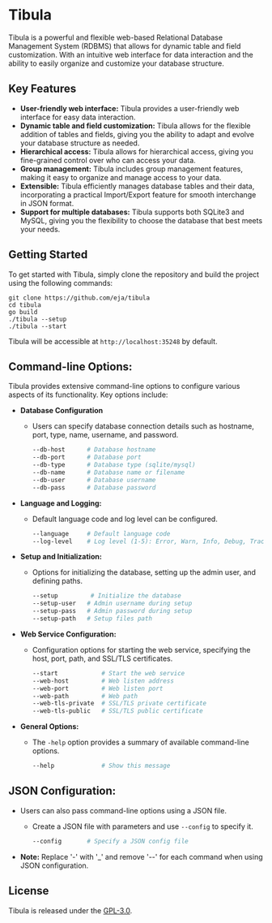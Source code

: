 # Tibula

Tibula is a powerful and flexible web-based Relational Database Management System (RDBMS) that allows for dynamic table and field customization. With an intuitive web interface for data interaction and the ability to easily organize and customize your database structure.

## Key Features

* **User-friendly web interface:** Tibula provides a user-friendly web interface for easy data interaction.
* **Dynamic table and field customization:** Tibula allows for the flexible addition of tables and fields, giving you the ability to adapt and evolve your database structure as needed.
* **Hierarchical access:** Tibula allows for hierarchical access, giving you fine-grained control over who can access your data.
* **Group management:** Tibula includes group management features, making it easy to organize and manage access to your data.
* **Extensible:** Tibula efficiently manages database tables and their data, incorporating a practical Import/Export feature for smooth interchange in JSON format.
* **Support for multiple databases:** Tibula supports both SQLite3 and MySQL, giving you the flexibility to choose the database that best meets your needs.

## Getting Started

To get started with Tibula, simply clone the repository and build the project using the following commands:
```
git clone https://github.com/eja/tibula
cd tibula
go build
./tibula --setup
./tibula --start
```

Tibula will be accessible at `http://localhost:35248` by default.

## Command-line Options:

Tibula provides extensive command-line options to configure various aspects of its functionality. Key options include:

- **Database Configuration**
  - Users can specify database connection details such as hostname, port, type, name, username, and password.
    ```bash
    --db-host      # Database hostname
    --db-port      # Database port
    --db-type      # Database type (sqlite/mysql)
    --db-name      # Database name or filename
    --db-user      # Database username
    --db-pass      # Database password
    ```

- **Language and Logging:**
  - Default language code and log level can be configured.
    ```bash
    --language     # Default language code
    --log-level    # Log level (1-5): Error, Warn, Info, Debug, Trace
    ```

- **Setup and Initialization:**
  - Options for initializing the database, setting up the admin user, and defining paths.
    ```bash
    --setup         # Initialize the database
    --setup-user   # Admin username during setup
    --setup-pass   # Admin password during setup
    --setup-path   # Setup files path
    ```

- **Web Service Configuration:**
  - Configuration options for starting the web service, specifying the host, port, path, and SSL/TLS certificates.
    ```bash
    --start            # Start the web service
    --web-host         # Web listen address
    --web-port         # Web listen port
    --web-path         # Web path
    --web-tls-private  # SSL/TLS private certificate
    --web-tls-public   # SSL/TLS public certificate
    ```

- **General Options:**
  - The `-help` option provides a summary of available command-line options.
    ```bash
    --help             # Show this message
    ```

## JSON Configuration:

- Users can also pass command-line options using a JSON file.
  - Create a JSON file with parameters and use `--config` to specify it.
    ```bash
    --config       # Specify a JSON config file
    ```

- **Note:** Replace '-' with '_' and remove '--' for each command when using JSON configuration.


## License

Tibula is released under the [GPL-3.0](LICENSE).

